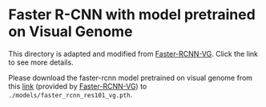 # Faster R-CNN with model pretrained on Visual Genome

This directory is adapted and modified from [Faster-RCNN-VG](https://github.com/shilrley6/Faster-R-CNN-with-model-pretrained-on-Visual-Genome). Click the link to see more details.

Please download the faster-rcnn model pretrained on visual genome from this [link](https://drive.google.com/file/d/18n_3V1rywgeADZ3oONO0DsuuS9eMW6sN/view) (provided by [Faster-RCNN-VG](https://github.com/shilrley6/Faster-R-CNN-with-model-pretrained-on-Visual-Genome)) to ```./models/faster_rcnn_res101_vg.pth```.